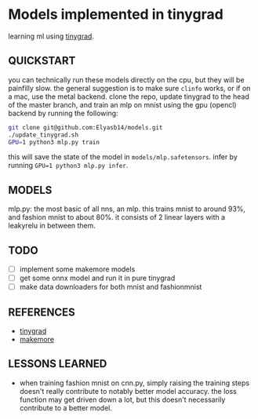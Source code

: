 # Models implemented in tinygrad

learning ml using [tinygrad](https://github.com/tinygrad/tinygrad).

## QUICKSTART

you can technically run these models directly on the cpu, but they will be painfilly slow. the general suggestion is to make sure `clinfo` works, or if on a mac, use the metal backend. clone the repo, update tinygrad to the head of the master branch, and train an mlp on mnist using the gpu (opencl) backend by running the following:

```bash
git clone git@github.com:Elyasb14/models.git
./update_tinygrad.sh
GPU=1 python3 mlp.py train
```

this will save the state of the model in `models/mlp.safetensors`. infer by running `GPU=1 python3 mlp.py infer`.

## MODELS

mlp.py: the most basic of all nns, an mlp. this trains mnist to around 93%, and fashion mnist to about 80%. it consists of 2 linear layers with a leakyrelu in between them. 

## TODO

- [ ] implement some makemore models
- [ ] get some onnx model and run it in pure tinygrad
- [ ] make data downloaders for both mnist and fashionmnist 

## REFERENCES

- [tinygrad](https://github.com/tinygrad/tinygrad)
- [makemore](https://github.com/karpathy/makemore)

## LESSONS LEARNED

- when training fashion mnist on cnn.py, simply raising the training steps doesn't really contribute to notably better model accuracy. the loss function may get driven down a lot, but this doesn't necessarily contribute to a better model.

